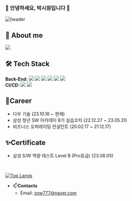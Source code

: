 ### 🐸 안녕하세요, 박시원입니다 🐸
![header](https://capsule-render.vercel.app/api?type=waving&color=gradient&height=120&section=header&text=SIWON-PARK&fontSize=38&fontAlignY=30&animation=twinkling)
<div align="left">
<h2 align="left">👋 About me</h2>
<a href="https://wholesale-creature-3b3.notion.site/578293d0fde047c79462d7144925a1df" target="_blank"><img src="https://img.shields.io/badge/Notion-000000?style=flat&logo=Notion&logoColor=white"/></a>
</div>
<h2 align="left">🛠 Tech Stack</h2>
<div align="left">
  <div>
    <div>
      <strong>Back-End: </strong>
      <img src="https://img.shields.io/badge/python-3670A0?style=flat&logo=python&logoColor=ffdd54"/>
      <img src="https://img.shields.io/badge/django-%23092E20.svg?style=flat&logo=django&logoColor=white"/>
      <img src="https://img.shields.io/badge/java-%23ED8B00.svg?style=flat&logo=java&logoColor=white"/>
      <img src="https://img.shields.io/badge/springboot-6DB33F?style=flat&logo=springboot&logoColor=white">
      <img src="https://img.shields.io/badge/node.js-6DA55F?style=flat&logo=node.js&logoColor=white">
      <img src="https://img.shields.io/badge/kotlin-%237F52FF.svg?style=flat&logo=kotlin&logoColor=white">
    </div>
    <div>
      <strong>CI/CD: </strong>
      <img src="https://img.shields.io/badge/docker-%230db7ed.svg?style=flat&logo=docker&logoColor=white"/>
      <img src="https://img.shields.io/badge/jenkins-%232C5263.svg?style=flat&logo=jenkins&logoColor=white"/>
    </div>
  </div>
</div>
<h2 align="left"> 💼Career</h2>

  - 다우 기술 (23.10.16 ~ 현재)
  - 삼성 청년 SW 아카데미 8기 실습코치 (22.12.27 ~ 23.05.31)
  - 비즈니스 오퍼레이팅 컨설턴트 (20.02.17 ~ 21.12.17)

<h2 align="left"> ✨Certificate</h2>

  - 삼성 S/W 역량 테스트 Level B (Pro등급) (23.08.05)
<br>

  [![Top Langs](https://github-readme-stats.vercel.app/api/top-langs/?username=siwon-park&langs_count=8&layout=compact&theme=ayu-mirage)](https://github.com/anuraghazra/github-readme-stats)
- 📫<strong>Contacts</strong>
    - Email: zow777@naver.com
